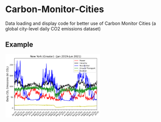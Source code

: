 # Carbon-Monitor-Cities
Data loading and display code for better use of Carbon Monitor Cities (a global city-level daily CO2 emissions dataset)

## Example
<img src="https://github.com/dh107/Carbon-Monitor-Cities/blob/main/Figures/new_york.png" width="300" height="200">
